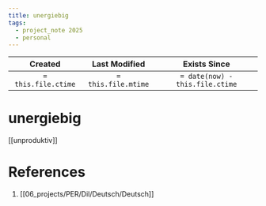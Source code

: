 ```yaml
---
title: unergiebig
tags:
  - project_note 2025
  - personal
---
```

|     Created      |  Last Modified   |       Exists Since        |
|:----------------:|:----------------:|:----------------:|
| `= this.file.ctime` | `= this.file.mtime` | `= date(now) - this.file.ctime`|

# unergiebig
[[unproduktiv]]

# References
1. [[06_projects/PER/Dil/Deutsch/Deutsch]]